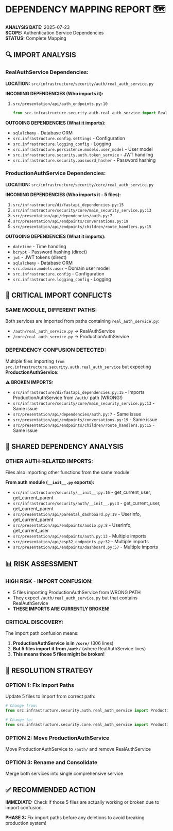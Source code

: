 # DEPENDENCY MAPPING REPORT 🗺️

**ANALYSIS DATE:** 2025-07-23  
**SCOPE:** Authentication Service Dependencies  
**STATUS:** Complete Mapping  

## 🔍 IMPORT ANALYSIS

### RealAuthService Dependencies:
**LOCATION:** `src/infrastructure/security/auth/real_auth_service.py`

**INCOMING DEPENDENCIES (Who imports it):**
1. `src/presentation/api/auth_endpoints.py:10`
   ```python
   from src.infrastructure.security.auth.real_auth_service import RealAuthService
   ```

**OUTGOING DEPENDENCIES (What it imports):**
- `sqlalchemy` - Database ORM
- `src.infrastructure.config.settings` - Configuration
- `src.infrastructure.logging_config` - Logging
- `src.infrastructure.persistence.models.user_model` - User model
- `src.infrastructure.security.auth.token_service` - JWT handling
- `src.infrastructure.security.password_hasher` - Password hashing

### ProductionAuthService Dependencies:
**LOCATION:** `src/infrastructure/security/core/real_auth_service.py`

**INCOMING DEPENDENCIES (Who imports it - 5 files):**
1. `src/infrastructure/di/fastapi_dependencies.py:15`
2. `src/infrastructure/security/core/main_security_service.py:13`
3. `src/presentation/api/dependencies/auth.py:7`
4. `src/presentation/api/endpoints/conversations.py:19`
5. `src/presentation/api/endpoints/children/route_handlers.py:15`

**OUTGOING DEPENDENCIES (What it imports):**
- `datetime` - Time handling
- `bcrypt` - Password hashing (direct)
- `jwt` - JWT tokens (direct)
- `sqlalchemy` - Database ORM
- `src.domain.models.user` - Domain user model
- `src.infrastructure.config` - Configuration
- `src.infrastructure.logging_config` - Logging

## 🚨 CRITICAL IMPORT CONFLICTS

### **SAME MODULE, DIFFERENT PATHS:**
Both services are imported from paths containing `real_auth_service.py`:
- `/auth/real_auth_service.py` → RealAuthService
- `/core/real_auth_service.py` → ProductionAuthService

### **DEPENDENCY CONFUSION DETECTED:**
Multiple files importing `from src.infrastructure.security.auth.real_auth_service` but expecting **ProductionAuthService**:

**⚠️ BROKEN IMPORTS:**
- `src/infrastructure/di/fastapi_dependencies.py:15` - Imports ProductionAuthService from `/auth/` path (WRONG!)
- `src/infrastructure/security/core/main_security_service.py:13` - Same issue
- `src/presentation/api/dependencies/auth.py:7` - Same issue
- `src/presentation/api/endpoints/conversations.py:19` - Same issue
- `src/presentation/api/endpoints/children/route_handlers.py:15` - Same issue

## 🔧 SHARED DEPENDENCY ANALYSIS

### **OTHER AUTH-RELATED IMPORTS:**
Files also importing other functions from the same module:

**From auth module (`__init__.py` exports):**
- `src/infrastructure/security/__init__.py:16` - get_current_user, get_current_parent
- `src/infrastructure/security/auth/__init__.py:3` - get_current_user, get_current_parent
- `src/presentation/api/parental_dashboard.py:19` - UserInfo, get_current_parent
- `src/presentation/api/endpoints/audio.py:8` - UserInfo, get_current_user
- `src/presentation/api/endpoints/auth.py:13` - Multiple imports
- `src/presentation/api/esp32_endpoints.py:32` - Multiple imports
- `src/presentation/api/endpoints/dashboard.py:57` - Multiple imports

## 📊 RISK ASSESSMENT

### **HIGH RISK - IMPORT CONFUSION:**
- 5 files importing ProductionAuthService from WRONG PATH
- They expect `/auth/real_auth_service.py` but that contains RealAuthService
- **THESE IMPORTS ARE CURRENTLY BROKEN!**

### **CRITICAL DISCOVERY:**
The import path confusion means:
1. **ProductionAuthService is in `/core/`** (306 lines)
2. **But 5 files import it from `/auth/`** (where RealAuthService lives)
3. **This means those 5 files might be broken!**

## 🎯 RESOLUTION STRATEGY

### **OPTION 1: Fix Import Paths**
Update 5 files to import from correct path:
```python
# Change from:
from src.infrastructure.security.auth.real_auth_service import ProductionAuthService

# Change to:
from src.infrastructure.security.core.real_auth_service import ProductionAuthService
```

### **OPTION 2: Move ProductionAuthService** 
Move ProductionAuthService to `/auth/` and remove RealAuthService

### **OPTION 3: Rename and Consolidate**
Merge both services into single comprehensive service

## ✅ RECOMMENDED ACTION

**IMMEDIATE:** Check if those 5 files are actually working or broken due to import confusion.

**PHASE 3:** Fix import paths before any deletions to avoid breaking production system!
